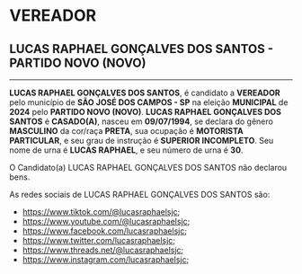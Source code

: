 # VEREADOR
## LUCAS RAPHAEL GONÇALVES DOS SANTOS - PARTIDO NOVO (NOVO)
---
**LUCAS RAPHAEL GONÇALVES DOS SANTOS**, é candidato a **VEREADOR** pelo município de **SÃO JOSÉ DOS CAMPOS - SP** na eleição **MUNICIPAL** de **2024** pelo **PARTIDO NOVO (NOVO)**.
**LUCAS RAPHAEL GONÇALVES DOS SANTOS** é **CASADO(A)**, nasceu em **09/07/1994**, se declara do gênero **MASCULINO** da cor/raça **PRETA**, sua ocupação é **MOTORISTA PARTICULAR**, e seu grau de instrução é **SUPERIOR INCOMPLETO**.
Seu nome de urna é **LUCAS RAPHAEL**, e seu número de urna é **30**.

O Candidato(a) LUCAS RAPHAEL GONÇALVES DOS SANTOS não declarou bens.


As redes sociais de LUCAS RAPHAEL GONÇALVES DOS SANTOS são:
- https://www.tiktok.com/@lucasraphaelsjc;
- https://www.youtube.com/@lucasraphaelsjc;
- https://www.facebook.com/lucasraphaelsjc;
- https://www.twitter.com/lucasraphaelsjc;
- https://www.threads.net/@lucasraphaelsjc;
- https://www.instagram.com/lucasraphaelsjc;